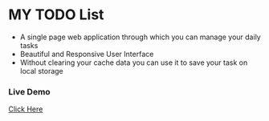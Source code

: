 # MY TODO List
- A single page web application through which you can manage your daily tasks
- Beautiful and Responsive User Interface
- Without clearing your cache data you can use it to save your task on local storage

### Live Demo
[Click Here](https://mansi2024.github.io/ToDoList)

